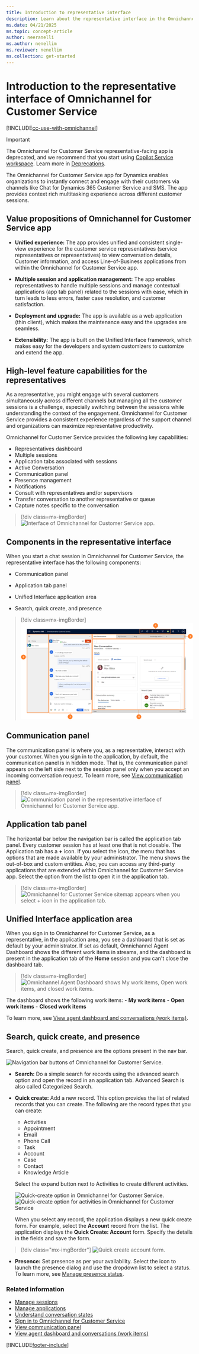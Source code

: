 ```yaml
---
title: Introduction to representative interface
description: Learn about the representative interface in the Omnichannel for Customer Service app and the capabilities that it offers to representatives.
ms.date: 04/21/2025
ms.topic: concept-article
author: neeranelli
ms.author: nenellim
ms.reviewer: nenellim
ms.collection: get-started
---
```


# Introduction to the representative interface of Omnichannel for Customer Service

[!INCLUDE[cc-use-with-omnichannel](../../includes/cc-use-with-omnichannel.md)]

> [!IMPORTANT]
> The Omnichannel for Customer Service representative-facing app is deprecated, and we recommend that you start using [Copilot Service workspace](../implement/csw-overview.md). Learn more in [Deprecations](../implement/deprecations-customer-service.md#omnichannel-for-customer-service-agent-facing-app-is-deprecated-and-removed-as-of-june-2024).

The Omnichannel for Customer Service app for Dynamics enables organizations to instantly connect and engage with their customers via channels like Chat for Dynamics 365 Customer Service and SMS. The app provides context rich multitasking experience across different customer sessions.

## Value propositions of Omnichannel for Customer Service app

- **Unified experience:** The app provides unified and consistent single-view experience for the customer service representatives (service representatives or representatives) to view conversation details, Customer information, and access Line-of-Business applications from within the Omnichannel for Customer Service app.

- **Multiple session and application management:** The app enables representatives to handle multiple sessions and manage contextual applications (app tab panel) related to the sessions with ease, which in turn leads to less errors, faster case resolution, and customer satisfaction.

- **Deployment and upgrade:** The app is available as a web application (thin client), which makes the maintenance easy and the upgrades are seamless.

- **Extensibility:** The app is built on the Unified Interface framework, which makes easy for the developers and system customizers to customize and extend the app.

## High-level feature capabilities for the representatives

As a representative, you might engage with several customers simultaneously across different channels but managing all the customer sessions is a challenge, especially switching between the sessions while understanding the context of the engagement. Omnichannel for Customer Service provides a consistent experience regardless of the support channel and organizations can maximize representative productivity.

Omnichannel for Customer Service provides the following key capabilities:

- Representatives dashboard
- Multiple sessions
- Application tabs associated with sessions
- Active Conversation
- Communication panel
- Presence management
- Notifications
- Consult with representatives and/or supervisors
- Transfer conversation to another representative or queue
- Capture notes specific to the conversation

 > [!div class=mx-imgBorder]
 > ![Interface of Omnichannel for Customer Service app.](../media/oceh-oc-agent-interface-tier1-dashboard.png "Interface of Omnichannel for Customer Service app") 

## Components in the representative interface

When you start a chat session in Omnichannel for Customer Service, the representative interface has the following components:

- Communication panel

- Application tab panel

- Unified Interface application area

- Search, quick create, and presence

 > [!div class=mx-imgBorder]
 > ![Session panel in Omnichannel for Customer Service app.](../media/oceh-interface.png "Session panel in Omnichannel for Customer Service app") 

## Communication panel

The communication panel is where you, as a representative, interact with your customer. When you sign in to the application, by default, the communication panel is in hidden mode. That is, the communication panel appears on the left side next to the session panel only when you accept an incoming conversation request. To learn more, see [View communication panel](oc-conversation-control.md).

 > [!div class=mx-imgBorder]
 > ![Communication panel in the representative interface of Omnichannel for Customer Service app.](../media/oceh-communication-panel.png "Communication panel in Omnichannel for Customer Service app")

## Application tab panel

The horizontal bar below the navigation bar is called the application tab panel. Every customer session has at least one that is not closable. The Application tab has a **+** icon. If you select the icon, the menu that has options that are made available by your administrator. The menu shows the out-of-box and custom entities. Also, you can access any third-party applications that are extended within Omnichannel for Customer Service app. Select the option from the list to open it in the application tab.

> [!div class=mx-imgBorder]
> ![Omnichannel for Customer Service sitemap appears when you select + icon in the application tab.](../media/oceh-agent-interface-sitemap.png "Omnichannel for Customer Service sitemap in the application tab")

## Unified Interface application area

 When you sign in to Omnichannel for Customer Service, as a representative, in the application area, you see a dashboard that is set as default by your administrator. If set as default, Omnichannel Agent Dashboard shows the different work items in streams, and the dashboard is present in the application tab of the **Home** session and you can't close the dashboard tab.

   > [!div class=mx-imgBorder]
   > ![Omnichannel Agent Dashboard shows My work items, Open work items, and closed work items.](../media/oceh-agent-interface-oceh-dashboard.png "Omnichannel Agent Dashboard")

   The dashboard shows the following work items:
    - **My work items**
    - **Open work items**
    - **Closed work items**

   To learn more, see [View agent dashboard and conversations (work items)](oc-agent-dashboard.md).

## Search, quick create, and presence

   Search, quick create, and presence are the options present in the nav bar.

   ![Navigation bar buttons of Omnichannel for Customer Service.](../media/oceh-navigation-bar-buttons.png "Navigation bar buttons of Omnichannel for Customer Service")

   - **Search:** Do a simple search for records using the advanced search option and open the record in an application tab. Advanced Search is also called Categorized Search.

   - **Quick create:** Add a new record. This option provides the list of related records that you can create. The following are the record types that you can create:
    
       - Activities
       - Appointment
       - Email
       - Phone Call
       - Task
       - Account
       - Case
       - Contact
       - Knowledge Article
    
     Select the expand button next to Activities to create different activities.
    
     ![Quick-create option in Omnichannel for Customer Service.](../media/oceh-quick-create.png) ![Quick-create option for activities in Omnichannel for Customer Service](../media/oceh-quick-create-activities.png)
    
     When you select any record, the application displays a new quick create form. For example, select the **Account** record from the list. The application displays the **Quick Create: Account** form. Specify the details in the fields and save the form.
    
   > [!div class="mx-imgBorder"]
   > ![Quick create account form.](../media/oceh-quick-create-forms-account.png "Quick create account form")

   - **Presence:** Set presence as per your availability. Select the icon to launch the presence dialog and use the dropdown list to select a status. To learn more, see [Manage presence status](oc-manage-presence-status.md).

### Related information

- [Manage sessions](oc-manage-sessions.md)
- [Manage applications](oc-manage-applications.md)
- [Understand conversation states](oc-conversation-state.md)
- [Sign in to Omnichannel for Customer Service](oc-sign-in-omnichannel.md)
- [View communication panel](oc-conversation-control.md)
- [View agent dashboard and conversations (work items)](oc-agent-dashboard.md)


[!INCLUDE[footer-include](../../includes/footer-banner.md)]
